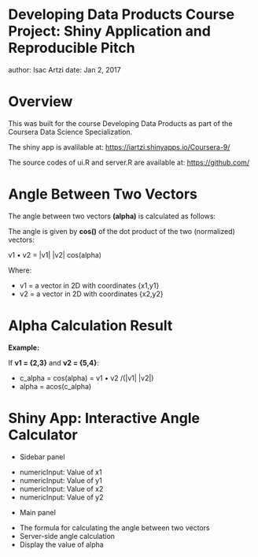 Developing Data Products Course Project: Shiny Application and Reproducible Pitch
========================================================
author: Isac Artzi
date: Jan 2, 2017

Overview
========================================================

This was built for the course Developing Data Products as part of the Coursera Data Science Specialization.

The shiny app  is avalilable at: https://iartzi.shinyapps.io/Coursera-9/

The source codes of ui.R and server.R are available at: https://github.com/

Angle Between Two Vectors
========================================================

The angle between two vectors __(alpha)__ is calculated as follows:  

The angle is given by __cos()__ of the dot product of the two (normalized) vectors:  
  
v1 • v2 = |v1| |v2| cos(alpha) 

Where:  

- v1 = a vector in 2D with coordinates {x1,y1} 
- v2 = a vector in 2D with coordinates {x2,y2}  


Alpha Calculation Result
========================================================

__Example:__  

If  __v1 = {2,3}__ and __v2 = {5,4}__: 

- c_alpha = cos(alpha) =  v1 • v2 /(|v1| |v2|)
- alpha = acos(c_alpha)

 
Shiny App: Interactive Angle Calculator
========================================================

* Sidebar panel  

 - numericInput: Value of x1   
 - numericInput: Value of y1  
 - numericInput: Value of x2   
 - numericInput: Value of y2   

* Main panel   

 - The formula for calculating the angle between two vectors
 - Server-side angle calculation
 - Display the value of alpha
 
